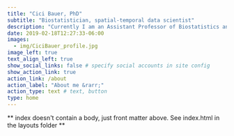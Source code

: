 ```yaml
---
title: "Cici Bauer, PhD"
subtitle: "Biostatistician, spatial-temporal data scientist"
description: "Currently I am an Assistant Professor of Biostatistics and Data Science at the University of Texas Health Science Center in Houston. I graduated with Ph.D. in Statistics from the University of Washington Seattle in 2012. My research interests include Bayesian spatiotemporal modeling, small area estimation, hierarchical models for complex survey data, and statistical analysis of data from wearable devices. Between 2016-2018 I worked as Associate Director of Statistics at Pfizer, Inc in Boston, MA. Between 2012-2016 I was an Assistant Professor of Biostatistics at Brown University. "
date: 2019-02-18T12:27:33-06:00
images:
  - img/CiciBauer_profile.jpg
image_left: true
text_align_left: true
show_social_links: false # specify social accounts in site config
show_action_link: true
action_link: /about
action_label: "About me &rarr;"
action_type: text # text, button
type: home
---
```


** index doesn't contain a body, just front matter above.
See index.html in the layouts folder **
